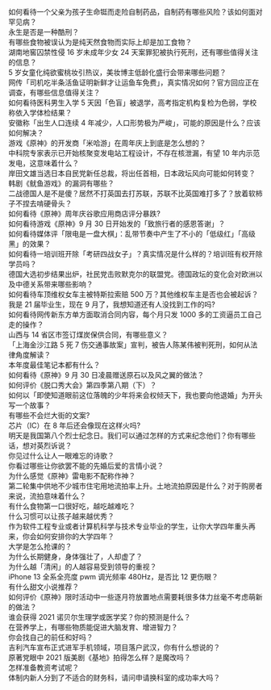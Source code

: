 如何看待一个父亲为孩子生命铤而走险自制药品，自制药有哪些风险？该如何面对罕见病？  
永生是否是一种酷刑？  
有哪些食物被误认为是纯天然食物而实际上却是加工食物？  
湖南地窖囚禁性侵 16 岁未成年少女 24 天案罪犯被执行死刑，还有哪些值得关注的信息？  
5 岁女童化纯欲蜜桃妆引热议，美妆博主低龄化盛行会带来哪些问题？  
网传「司机吃半条活鱼证明新鲜才让运鱼车免费」，真实情况如何？官方回应正在调查，有哪些信息值得关注？  
如何看待医科男生入学 5 天因「色盲」被退学，高考指定机构复检为色弱，学校称依入学体检结果？  
安徽称「出生人口连续 4 年减少，人口形势极为严峻」，可能的原因是什么？应该如何解决？  
游戏《原神》的开发商「米哈游」在周年庆上到底是怎么想的？  
中科院专家表示已开始核聚变发电站工程设计，不存在核泄漏，有望 10 年内示范发电，这意味着什么？  
岸田文雄当选日本自民党新任总裁，将出任首相，日本政坛风向可能如何转变？  
韩剧《鱿鱼游戏》的漏洞有哪些？  
二战德国人是不是傻？居然不打英国去打苏联，苏联不比英国难打多了？放着软柿子不捏去啃硬骨头？  
如何看待《原神》周年庆谷歌应用商店评分暴跌?  
如何看待游戏《原神》9 月 30 日开始发的「致旅行者的感恩答谢」？  
如何看待媒体评「限电是一盘大棋」：乱带节奏中产生了不小的「低级红」「高级黑」的效果？  
如何看待一培训班开除「考研四战女子」？真实情况是什么样的？培训班有权开除学员吗？  
德国大选初步结果出炉，社民党击败默克尔的联盟党。德国政坛的变化会对欧洲以及中德关系带来哪些影响？  
如何看待车顶维权女车主被特斯拉索赔 500 万？其他维权车主是否也会被起诉？  
我是 21 届毕业生，现在 9 月了，我想知道还有人没找到工作的吗?  
如何看待网传新东方单方面取消合同内容，每个月只发 1000 多的工资逼员工自己走的操作？  
山西与 14 省区市签订煤炭保供合同，有哪些意义？  
「上海金沙江路 5 死 7 伤交通事故案」宣判，被告人陈某伟被判死刑，如何从法律角度解读？  
本年度最佳笔记本都有什么？  
如何看待《原神》9 月 30 日凌晨赠送原石以及风之翼的做法？  
如何评价《脱口秀大会》第四季第八期（下）？  
如何以「即使知道眼前这位落魄的少年将来会权倾天下，我也要向他退婚」为开头写一个故事？  
有哪些不会烂大街的文案?  
芯片（IC）在 8 年后还会像现在这样火吗?  
明天是我国第八个烈士纪念日。我们可以通过怎样的方式来纪念他们？你有哪些话，想对英烈诉说？  
你见过什么让人一眼难忘的诗歌？  
你看过哪些让你欲罢不能的先婚后爱的言情小说？  
为什么感觉《原神》雷电影不配称作神？  
第二轮集中供地不少城市住宅用地流拍率上升。土地流拍原因是什么？对于购房者来说，流拍意味着什么？  
有什么食物第一口很好吃，越吃越难吃？  
什么习惯可以让孩子越来越优秀？  
作为软件工程专业或者计算机科学与技术专业毕业的学生，让你大学四年重头再来，你会如何安排你的大学四年？  
大学是怎么抢课的？  
为什么长期健身，身体强壮了，人却虚了？  
为什么越「清闲」的人越容易受到领导的重视？  
iPhone 13 全系全亮度 pwm 调光频率 480Hz，是否比 12 更伤眼？  
有什么甜文小说推荐？  
如何评价《原神》限时活动中一些逐月符放置地点需要耗很多体力丝毫不考虑萌新的做法？  
谁会获得 2021 诺贝尔生理学或医学奖？你的预测是什么？  
在营养学上，有哪些物质能促进大脑发育、增进智力？  
你会找自己的前任和好吗？  
吉利汽车宣布正式进军手机领域，项目落户武汉，你有什么想说的？  
原著党眼中 2021 版美剧《基地》拍得怎么样？是魔改吗？  
怎样准备教资考试呢？  
体制内新人分到了不适合的财务科，请问申请换科室的成功率大吗？  
